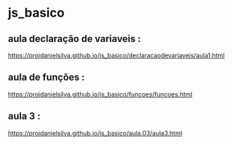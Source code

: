 # js_basico

## aula declaração de variaveis :
https://projdanielsilva.github.io/js_basico/declaracaodevariaveis/aula1.html

## aula de funções :
https://projdanielsilva.github.io/js_basico/funcoes/funcoes.html

## aula 3 :
https://projdanielsilva.github.io/js_basico/aula.03/aula3.html
